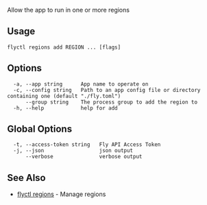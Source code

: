 Allow the app to run in one or more regions

## Usage
~~~
flyctl regions add REGION ... [flags]
~~~

## Options

~~~
  -a, --app string      App name to operate on
  -c, --config string   Path to an app config file or directory containing one (default "./fly.toml")
      --group string    The process group to add the region to
  -h, --help            help for add
~~~

## Global Options

~~~
  -t, --access-token string   Fly API Access Token
  -j, --json                  json output
      --verbose               verbose output
~~~

## See Also

* [flyctl regions](/docs/flyctl/regions/)	 - Manage regions

